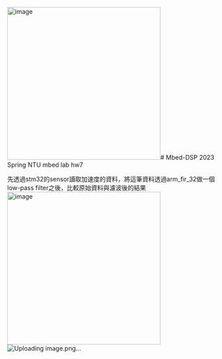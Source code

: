 <img width="352" alt="image" src="https://github.com/MingHFX/Mbed-DSP/assets/91511424/3fe9d19e-482e-4d71-9b62-f2c2a2f8d3b3"># Mbed-DSP
2023 Spring NTU mbed lab hw7

先透過stm32的sensor讀取加速度的資料，將這筆資料透過arm_fir_32做一個low-pass filter之後，比較原始資料與濾波後的結果
<img width="352" alt="image" src="https://github.com/MingHFX/Mbed-DSP/assets/91511424/4b7a7d1e-ad01-4d52-bbfc-b35d92c42270">
![Uploading image.png…]()
